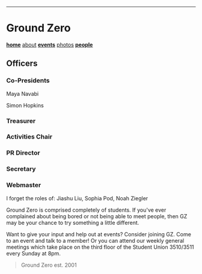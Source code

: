 ---
# Ground Zero

**[home](./index.md)** [about](./about.md) **[events](./events.md)** [photos](./photos.md) **[people](./members.md)**

## Officers

### Co-Presidents

Maya Navabi

Simon Hopkins

### Treasurer

### Activities Chair

### PR Director

### Secretary

### Webmaster

I forget the roles of: Jiashu Liu, Sophia Pod, Noah Ziegler

Ground Zero is comprised completely of students. If you've ever complained about being bored or not being able to meet people, then GZ may be your chance to try something a little different.


Want to give your input and help out at events? Consider joining GZ. Come to an event and talk to a member! Or you can attend our weekly general meetings which take place on the third floor of the Student Union 3510/3511 every Sunday at 8pm.

> Ground Zero est. 2001
